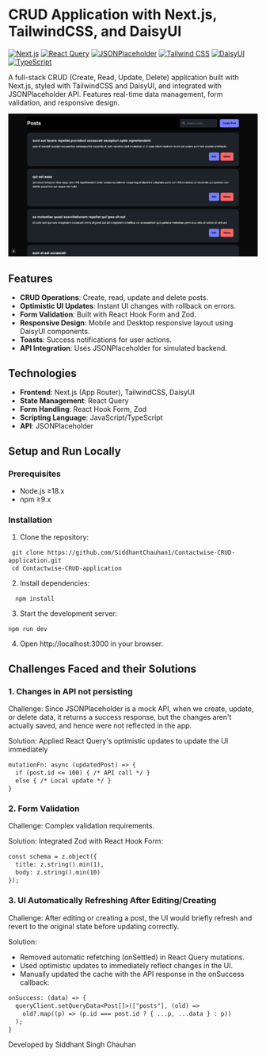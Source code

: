 # CRUD Application with Next.js, TailwindCSS, and DaisyUI

[![Next.js](https://img.shields.io/badge/Next.js-000?style=for-the-badge&logo=next.js&logoColor=white)](https://nextjs.org/)
[![React Query](https://img.shields.io/badge/React%20Query-FF4154?style=for-the-badge&logo=react-query&logoColor=white)](https://tanstack.com/query/latest)
[![JSONPlaceholder](https://img.shields.io/badge/JSONPlaceholder-0A0A0A?style=for-the-badge&logo=json&logoColor=white)](https://jsonplaceholder.typicode.com/)
[![Tailwind CSS](https://img.shields.io/badge/Tailwind_CSS-06B6D4?style=for-the-badge&logo=tailwindcss&logoColor=white)](https://tailwindcss.com/)
[![DaisyUI](https://img.shields.io/badge/DaisyUI-5A0EF8?style=for-the-badge&logo=daisyui&logoColor=white)](https://daisyui.com/)
[![TypeScript](https://img.shields.io/badge/TypeScript-3178C6?style=for-the-badge&logo=typescript&logoColor=white)](https://www.typescriptlang.org/)

A full-stack CRUD (Create, Read, Update, Delete) application built with Next.js, styled with TailwindCSS and DaisyUI, and integrated with JSONPlaceholder API. Features real-time data management, form validation, and responsive design.

![App Screenshot](/public/Appscreenshot.png) <!-- Add screenshot path -->

## Features
- **CRUD Operations**: Create, read, update and delete posts.
- **Optimistic UI Updates**: Instant UI changes with rollback on errors.
- **Form Validation**: Built with React Hook Form and Zod.
- **Responsive Design**: Mobile and Desktop responsive layout using DaisyUI components.
- **Toasts**: Success notifications for user actions.
- **API Integration**: Uses JSONPlaceholder for simulated backend.

## Technologies
- **Frontend**: Next.js (App Router), TailwindCSS, DaisyUI
- **State Management**: React Query
- **Form Handling**: React Hook Form, Zod
- **Scripting Language**: JavaScript/TypeScript
- **API**: JSONPlaceholder

## Setup and Run Locally

### Prerequisites
- Node.js ≥18.x
- npm ≥9.x

### Installation
1. Clone the repository:
  ```
   git clone https://github.com/SiddhantChauhan1/Contactwise-CRUD-application.git
   cd Contactwise-CRUD-application
  ```
2. Install dependencies:
  ```
    npm install
  ```
3. Start the development server:

```
npm run dev
```
4. Open http://localhost:3000 in your browser.

## Challenges Faced and their Solutions

### 1. Changes in API not persisting
Challenge: Since JSONPlaceholder is a mock API, when we create, update, or delete data, it returns a success response, but the changes aren't actually saved, and hence were not reflected in the app.

Solution: Applied React Query's optimistic updates to update the UI immediately
```
mutationFn: async (updatedPost) => {
  if (post.id <= 100) { /* API call */ } 
  else { /* Local update */ }
}
```

### 2. Form Validation
Challenge: Complex validation requirements.

Solution: Integrated Zod with React Hook Form:

```
const schema = z.object({
  title: z.string().min(1),
  body: z.string().min(10)
});
```
### 3. UI Automatically Refreshing After Editing/Creating
Challenge: After editing or creating a post, the UI would briefly refresh and revert to the original state before updating correctly.

Solution:
- Removed automatic refetching (onSettled) in React Query mutations.
- Used optimistic updates to immediately reflect changes in the UI.
- Manually updated the cache with the API response in the onSuccess callback:
```
onSuccess: (data) => {
  queryClient.setQueryData<Post[]>(["posts"], (old) =>
    old?.map((p) => (p.id === post.id ? { ...p, ...data } : p))
  );
}
```

Developed by
Siddhant Singh Chauhan